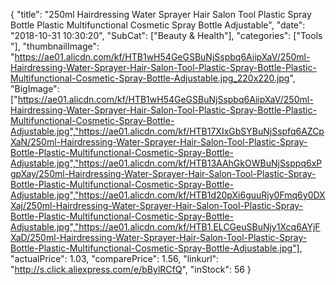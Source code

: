 {
	"title": "250ml Hairdressing Water Sprayer Hair Salon Tool Plastic Spray Bottle Plastic Multifunctional Cosmetic Spray Bottle Adjustable",
	"date": "2018-10-31 10:30:20",
	"SubCat": ["Beauty & Health"],
	"categories": ["Tools "],
	"thumbnailImage": "https://ae01.alicdn.com/kf/HTB1wH54GeGSBuNjSspbq6AiipXaV/250ml-Hairdressing-Water-Sprayer-Hair-Salon-Tool-Plastic-Spray-Bottle-Plastic-Multifunctional-Cosmetic-Spray-Bottle-Adjustable.jpg_220x220.jpg",
	"BigImage": ["https://ae01.alicdn.com/kf/HTB1wH54GeGSBuNjSspbq6AiipXaV/250ml-Hairdressing-Water-Sprayer-Hair-Salon-Tool-Plastic-Spray-Bottle-Plastic-Multifunctional-Cosmetic-Spray-Bottle-Adjustable.jpg","https://ae01.alicdn.com/kf/HTB17XIxGbSYBuNjSspfq6AZCpXaN/250ml-Hairdressing-Water-Sprayer-Hair-Salon-Tool-Plastic-Spray-Bottle-Plastic-Multifunctional-Cosmetic-Spray-Bottle-Adjustable.jpg","https://ae01.alicdn.com/kf/HTB13AAhGkOWBuNjSsppq6xPgpXay/250ml-Hairdressing-Water-Sprayer-Hair-Salon-Tool-Plastic-Spray-Bottle-Plastic-Multifunctional-Cosmetic-Spray-Bottle-Adjustable.jpg","https://ae01.alicdn.com/kf/HTB1d20pXi6guuRjy0Fmq6y0DXXaj/250ml-Hairdressing-Water-Sprayer-Hair-Salon-Tool-Plastic-Spray-Bottle-Plastic-Multifunctional-Cosmetic-Spray-Bottle-Adjustable.jpg","https://ae01.alicdn.com/kf/HTB1.ELCGeuSBuNjy1Xcq6AYjFXaD/250ml-Hairdressing-Water-Sprayer-Hair-Salon-Tool-Plastic-Spray-Bottle-Plastic-Multifunctional-Cosmetic-Spray-Bottle-Adjustable.jpg"],
	"actualPrice": 1.03,
	"comparePrice": 1.56,
	"linkurl": "http://s.click.aliexpress.com/e/bBylRCfQ",
	"inStock": 56
}
